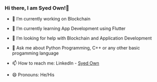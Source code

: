 ### Hi there, I am Syed Own!👋



- 🔭 I’m currently working on Blockchain
- 🌱 I’m currently learning App Development using Flutter
- 🤔 I’m looking for help with Blockchain and Application Development
- 💬 Ask me about Python Programming, C++ or any other basic progamming language
- 📫 How to reach me: LinkedIn - [Syed Own](https://www.linkedin.com/in/syedown)

- 😄 Pronouns: He/His
<!-- - ⚡ Fun fact: 
-->
